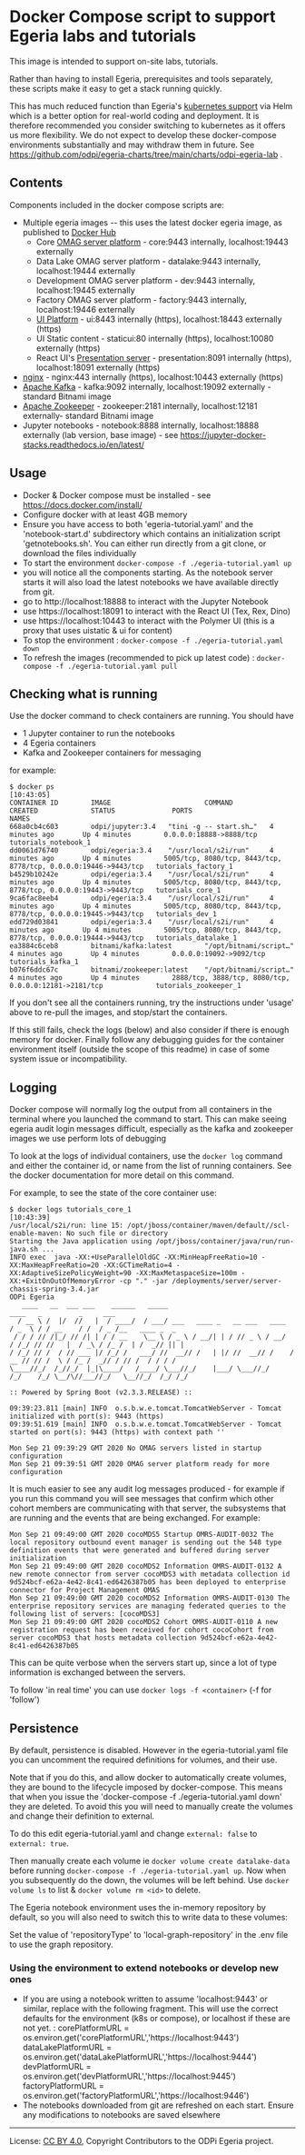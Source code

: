 <!-- SPDX-License-Identifier: CC-BY-4.0 -->
<!-- Copyright Contributors to the Egeria project. -->

# Docker Compose script to support Egeria labs and tutorials

This image is intended to support on-site labs, tutorials. 

Rather than having to install Egeria, prerequisites and tools separately, these scripts make it easy
to get a stack running quickly.

This has much reduced function than Egeria's [kubernetes support](https://github.com/odpi/egeria-charts) via Helm which is a better
option for real-world coding and deployment. 
It is therefore recommended you consider switching to kubernetes as it offers us more flexibility.
We do not expect to develop these docker-compose environments substantially and may withdraw them in future.
See https://github.com/odpi/egeria-charts/tree/main/charts/odpi-egeria-lab .

## Contents

Components included in the docker compose scripts are:
 * Multiple egeria images -- this uses the latest docker egeria image, as published to [Docker Hub](https://hub.docker.com/search?q=egeria&type=image)
   - Core [OMAG server platform](../../../../open-metadata-implementation/admin-services/docs/concepts/omag-server-platform.md) - core:9443 internally, localhost:19443 externally
   - Data Lake OMAG server platform   - datalake:9443 internally, localhost:19444 externally 
   - Development OMAG server platform - dev:9443 internally, localhost:19445 externally
   - Factory OMAG server platform    - factory:9443 internally, localhost:19446 externally
   - [UI Platform](../../../../open-metadata-implementation/user-interfaces)   - ui:8443 internally (https), localhost:18443 externally (https)
   - UI Static content     - staticui:80 internally (https), localhost:10080 externally (https)
   - React UI's [Presentation server](../../../../open-metadata-implementation/admin-services/docs/concepts/presentation-server.md)       - presentation:8091 internally (https), localhost:18091 externally (https) 
 * [nginx](https://nginx.org/en/)  - nginx:443 internally (https), localhost:10443 externally (https)
 * [Apache Kafka](../../../../developer-resources/tools/Apache-Kafka.md) - kafka:9092 internally, localhost:19092 externally - standard Bitnami image
 * [Apache Zookeeper](../../../../developer-resources/tools/Apache-Kafka.md) - zookeeper:2181 internally, localhost:12181 externally- standard Bitnami image
 * Jupyter notebooks - notebook:8888 internally, localhost:18888 externally (lab version, base image) - see https://jupyter-docker-stacks.readthedocs.io/en/latest/

## Usage

 - Docker & Docker compose must be installed - see https://docs.docker.com/install/
 - Configure docker with at least 4GB memory
 - Ensure you have access to both 'egeria-tutorial.yaml' and the 'notebook-start.d' subdirectory 
 which contains an initialization script 'getnotebooks.sh'. You can either run directly from a git 
 clone, or download the files individually
 - To start the environment `docker-compose -f ./egeria-tutorial.yaml up`
 - you will notice all the components starting. As the notebook server starts it will also load
   the latest notebooks we have available directly from git.
 - go to http://localhost:18888 to interact with the Jupyter Notebook
 - use https://localhost:18091 to interact with the React UI (Tex, Rex, Dino)
 - use https://localhost:10443 to interact with the Polymer UI (this is a proxy that uses uistatic & ui for content)
 - To stop the environment : `docker-compose -f ./egeria-tutorial.yaml down`
 - To refresh the images (recommended to pick up latest code) : `docker-compose -f ./egeria-tutorial.yaml pull`
 
 ## Checking what is running
 
 Use the docker command to check containers are running. You should have
 * 1 Jupyter container to run the notebooks
 * 4 Egeria containers
 * Kafka and Zookeeper containers for messaging
 
 for example:
 ```
$ docker ps                                                                                                                                                                                                                                                                                                                            [10:43:05]
CONTAINER ID        IMAGE                       COMMAND                  CREATED             STATUS              PORTS                                                             NAMES
668a0cb4c603        odpi/jupyter:3.4   "tini -g -- start.sh…"   4 minutes ago       Up 4 minutes        0.0.0.0:18888->8888/tcp                                           tutorials_notebook_1
dd0061d76740        odpi/egeria:3.4    "/usr/local/s2i/run"     4 minutes ago       Up 4 minutes        5005/tcp, 8080/tcp, 8443/tcp, 8778/tcp, 0.0.0.0:19446->9443/tcp   tutorials_factory_1
b4529b10242e        odpi/egeria:3.4    "/usr/local/s2i/run"     4 minutes ago       Up 4 minutes        5005/tcp, 8080/tcp, 8443/tcp, 8778/tcp, 0.0.0.0:19443->9443/tcp   tutorials_core_1
9ca6fac8eeb4        odpi/egeria:3.4    "/usr/local/s2i/run"     4 minutes ago       Up 4 minutes        5005/tcp, 8080/tcp, 8443/tcp, 8778/tcp, 0.0.0.0:19445->9443/tcp   tutorials_dev_1
edd729d03841        odpi/egeria:3.4    "/usr/local/s2i/run"     4 minutes ago       Up 4 minutes        5005/tcp, 8080/tcp, 8443/tcp, 8778/tcp, 0.0.0.0:19444->9443/tcp   tutorials_datalake_1
ea3884c6ceb8        bitnami/kafka:latest        "/opt/bitnami/script…"   4 minutes ago       Up 4 minutes        0.0.0.0:19092->9092/tcp                                           tutorials_kafka_1
b076f6ddc67c        bitnami/zookeeper:latest    "/opt/bitnami/script…"   4 minutes ago       Up 4 minutes        2888/tcp, 3888/tcp, 8080/tcp, 0.0.0.0:12181->2181/tcp             tutorials_zookeeper_1

```

If you don't see all the containers running, try the instructions under 'usage' above to re-pull the images, and stop/start
the containers. 

If this still fails, check the logs (below) and also consider if there is enough memory for docker. Finally follow any 
debugging guides for the container environment itself (outside the scope of this readme) in case of some system
issue or incompatibility.

 ## Logging
 
 Docker compose will normally log the output from all containers in the terminal where you launched the command
 to start. This can make seeing egeria audit login messages difficult, especially as the kafka and zookeeper
 images we use perform lots of debugging
 
 To look at the logs of individual containers, use the `docker log` command and either the container id, or name from the list 
 of running containers. See the docker documentation for more detail on this command.
 
 For example, to see the state of the core container use:
 ```
$ docker logs tutorials_core_1                                                                                                                                                                                                                                                                                                         [10:43:39]
/usr/local/s2i/run: line 15: /opt/jboss/container/maven/default//scl-enable-maven: No such file or directory
Starting the Java application using /opt/jboss/container/java/run/run-java.sh ...
INFO exec  java -XX:+UseParallelOldGC -XX:MinHeapFreeRatio=10 -XX:MaxHeapFreeRatio=20 -XX:GCTimeRatio=4 -XX:AdaptiveSizePolicyWeight=90 -XX:MaxMetaspaceSize=100m -XX:+ExitOnOutOfMemoryError -cp "." -jar /deployments/server/server-chassis-spring-3.4.jar  
 ODPi Egeria
    ____   __  ___ ___    ______   _____                                 ____   _         _     ___
   / __ \ /  |/  //   |  / ____/  / ___/ ___   ____ _   __ ___   ____   / _  \ / / __    / /  / _ /__   ____ _  _
  / / / // /|_/ // /| | / / __    \__ \ / _ \ / __/| | / // _ \ / __/  / /_/ // //   |  / _\ / /_ /  | /  _// || |
 / /_/ // /  / // ___ |/ /_/ /   ___/ //  __// /   | |/ //  __// /    /  __ // // /  \ / /_ /  _// / // /  / / / /
 \____//_/  /_//_/  |_|\____/   /____/ \___//_/    |___/ \___//_/    /_/    /_/ \__/\//___//_/   \__//_/  /_/ /_/

 :: Powered by Spring Boot (v2.3.3.RELEASE) ::

09:39:23.811 [main] INFO  o.s.b.w.e.tomcat.TomcatWebServer - Tomcat initialized with port(s): 9443 (https)
09:39:51.619 [main] INFO  o.s.b.w.e.tomcat.TomcatWebServer - Tomcat started on port(s): 9443 (https) with context path ''

Mon Sep 21 09:39:29 GMT 2020 No OMAG servers listed in startup configuration
Mon Sep 21 09:39:51 GMT 2020 OMAG server platform ready for more configuration
```
It is much easier to see any audit log messages produced - for example if you run this command you will see messages that
confirm which other cohort members are communicating with that server, the subsystems that are running
and the events that are being exchanged.  For example:

```
Mon Sep 21 09:49:00 GMT 2020 cocoMDS5 Startup OMRS-AUDIT-0032 The local repository outbound event manager is sending out the 548 type definition events that were generated and buffered during server initialization
Mon Sep 21 09:49:00 GMT 2020 cocoMDS2 Information OMRS-AUDIT-0132 A new remote connector from server cocoMDS3 with metadata collection id 9d524bcf-e62a-4e42-8c41-ed6426387b05 has been deployed to enterprise connector for Project Management OMAS
Mon Sep 21 09:49:00 GMT 2020 cocoMDS2 Information OMRS-AUDIT-0130 The enterprise repository services are managing federated queries to the following list of servers: [cocoMDS3]
Mon Sep 21 09:49:00 GMT 2020 cocoMDS2 Cohort OMRS-AUDIT-0110 A new registration request has been received for cohort cocoCohort from server cocoMDS3 that hosts metadata collection 9d524bcf-e62a-4e42-8c41-ed6426387b05
```
This can be quite verbose when the servers start up, since a lot of type information is exchanged between the servers. 

To follow 'in real time' you can use `docker logs -f <container>` (-f for 'follow')

## Persistence
By default, persistence is disabled. However in the egeria-tutorial.yaml file you can uncomment the required 
definitions for volumes, and their use. 

Note that if you do this, and allow docker to automatically create volumes, they are bound to the lifecycle imposed by docker-compose. This means that when you issue the 'docker-compose -f ./egeria-tutorial.yaml down' they are deleted. To avoid this you will need to manually create the volumes and change their definition to external.

To do this edit egeria-tutorial.yaml and change `external: false` to `external: true`.

Then manually create each volume ie `docker volume create datalake-data` before running `docker-compose -f ./egeria-tutorial.yaml up`. Now when you subsequently do the down, the volumes will be left behind. Use `docker volume ls` to list & `docker volume rm <id>` to delete.

The Egeria notebook environment uses the in-memory repository by default, so you will also need to switch this to write data to these volumes:

Set the value of 'repositoryType' to 'local-graph-repository' in the .env file to use the graph repository.

 ### Using the environment to extend notebooks or develop new ones
 
  - If you are using a notebook written to assume 'localhost:9443' or similar, replace with the following fragment. This will use the correct defaults for the environment (k8s or compose), or localhost if these are not yet. :
  corePlatformURL     = os.environ.get('corePlatformURL','https://localhost:9443')
  dataLakePlatformURL = os.environ.get('dataLakePlatformURL','https://localhost:9444')
  devPlatformURL      = os.environ.get('devPlatformURL','https://localhost:9445')
  factoryPlatformURL  = os.environ.get('factoryPlatformURL','https://localhost:9446')
 - The notebooks downloaded from git are refreshed on each start. Ensure any modifications to notebooks are saved elsewhere




----
License: [CC BY 4.0](https://creativecommons.org/licenses/by/4.0/),
Copyright Contributors to the ODPi Egeria project.
